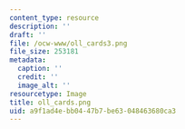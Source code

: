 ```yaml
---
content_type: resource
description: ''
draft: ''
file: /ocw-www/oll_cards3.png
file_size: 253181
metadata:
  caption: ''
  credit: ''
  image_alt: ''
resourcetype: Image
title: oll_cards.png
uid: a9f1ad4e-bb04-47b7-be63-048463680ca3
---
```

